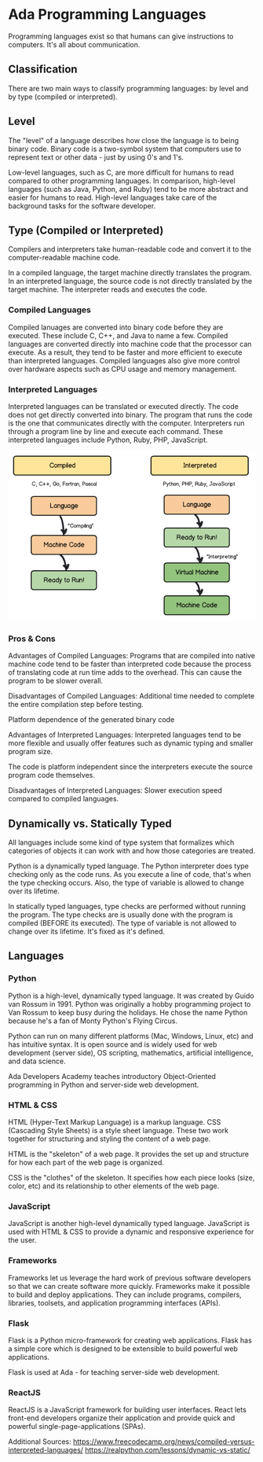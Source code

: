 # Ada Programming Languages

Programming languages exist so that humans can give instructions to computers. It's all about communication. 

## Classification

There are two main ways to classify programming languages: by level and by type (compiled or interpreted).

## Level
The "level" of a language describes how close the language is to being binary code. Binary code is a two-symbol system that computers use to represent text or other data - just by using 0's and 1's. 

Low-level languages, such as C, are more difficult for humans to read compared to other programming languages. In comparison, high-level languages (such as Java, Python, and Ruby) tend to be more abstract and easier for humans to read. High-level languages take care of the background tasks for the software developer. 

## Type (Compiled or Interpreted)

Compilers and interpreters take human-readable code and convert it to the computer-readable machine code. 

In a compiled language, the target machine directly translates the program. In an interpreted language, the source code is not directly translated by the target machine. The interpreter reads and executes the code.
### Compiled Languages
Compiled lanuages are converted into binary code before they are executed. These include C, C++, and Java to name a few.
Compiled languages are converted directly into machine code that the processor can execute. As a result, they tend to be faster and more efficient to execute than interpreted languages. Compiled languages also give more control over hardware aspects such as CPU usage and memory management. 

### Interpreted Languages
Interpreted languages can be translated or executed directly. The code does not get directly converted into binary. The program that runs the code is the one that communicates directly with the computer. Interpreters run through a program line by line and execute each command. These interpreted languages include Python, Ruby, PHP, JavaScript.

![compiled-versus-interpreted](images/compiled-interpreted.png)
### Pros & Cons

Advantages of Compiled Languages: 
Programs that are compiled into native machine code tend to be faster than interpreted code because the process of translating code at run time adds to the overhead. This can cause the program to be slower overall.

Disadvantages of Compiled Languages:
Additional time needed to complete the entire compilation step before testing.

Platform dependence of the generated binary code


Advantages of Interpreted Languages:
Interpreted languages tend to be more flexible and usually offer features such as dynamic typing and smaller program size. 

The code is platform independent since the interpreters execute the source program code themselves.

Disadvantages of Interpreted Languages:
Slower execution speed compared to compiled languages.
## Dynamically vs. Statically Typed 

All languages include some kind of type system that formalizes which categories of objects it can work with and how those categories are treated. 

Python is a dynamically typed language. The Python interpreter does type checking only as the code runs. As you execute a line of code, that's when the type checking occurs. Also, the type of variable is allowed to change over its lifetime.


In statically typed languages, type checks are performed without running the program. The type checks are is usually done with the program is compiled (BEFORE its executed). The type of variable is not allowed to change over its lifetime. It's fixed as it's defined. 

## Languages
### Python
Python is a high-level, dynamically typed language. It was created by Guido van Rossum in 1991. Python was originally a hobby programming project to Van Rossum to keep busy during the holidays. He chose the name Python because he's a fan of Monty Python's Flying Circus. 

Python can run on many different platforms (Mac, Windows, Linux, etc) and has intuitive syntax. It is open source and is widely used for web development (server side), OS scripting, mathematics, artificial intelligence, and data science. 

Ada Developers Academy teaches introductory Object-Oriented programming in Python and server-side web development.
### HTML & CSS
HTML (Hyper-Text Markup Language) is a markup language. CSS (Cascading Style Sheets) is a style sheet language. These two work together for structuring and styling the content of a web page. 

HTML is the "skeleton" of a web page. It provides the set up and structure for how each part of the web page is organized. 

CSS is the "clothes" of the skeleton. It specifies how each piece looks (size, color, etc) and its relationship to other elements of the web page. 
### JavaScript
JavaScript is another high-level dynamically typed language. JavaScript is used with HTML & CSS to provide a dynamic and responsive experience for the user. 
### Frameworks
Frameworks let us leverage the hard work of previous software developers so that we can create software more quickly. Frameworks make it possible to build and deploy applications. They can include programs, compilers, libraries, toolsets, and application programming interfaces (APIs).

### Flask
Flask is a Python micro-framework for creating web applications. Flask has a simple core which is designed to be extensible to build powerful web applications.

Flask is used at Ada - for teaching server-side web development. 
### ReactJS
ReactJS is a JavaScript framework for building user interfaces. React lets front-end developers organize their application and provide quick and powerful single-page-applications (SPAs). 




Additional Sources:
https://www.freecodecamp.org/news/compiled-versus-interpreted-languages/
https://realpython.com/lessons/dynamic-vs-static/